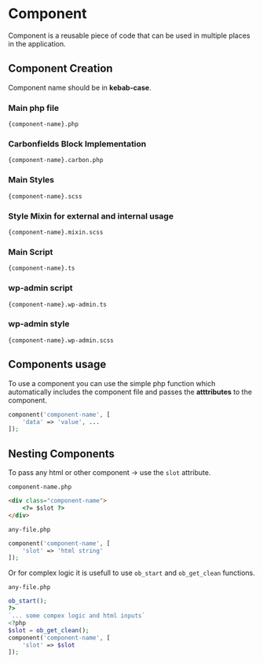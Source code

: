 # Component

Component is a reusable piece of code that can be used in multiple places in the application.

## Component Creation

Component name should be in **kebab-case**.

### Main php file

`{component-name}.php`

### Carbonfields Block Implementation

`{component-name}.carbon.php`

### Main Styles

`{component-name}.scss`

### Style Mixin for external and internal usage

`{component-name}.mixin.scss`

### Main Script

`{component-name}.ts`

### wp-admin script

`{component-name}.wp-admin.ts`

### wp-admin style

`{component-name}.wp-admin.scss`

## Components usage

To use a component you can use the simple php function which automatically includes the component file and passes the **atttributes** to the component.

```php
component('component-name', [
    'data' => 'value', ...
]);
```

## Nesting Components

To pass any html or other component -> use the `slot` attribute.

`component-name.php`

```html
<div class="component-name">
	<?= $slot ?>
</div>
```

`any-file.php`

```php
component('component-name', [
    'slot' => 'html string'
]);
```

Or for complex logic it is usefull to use `ob_start` and `ob_get_clean` functions.

`any-file.php`

```php
ob_start();
?>
`... some compex logic and html inputs`
<?php
$slot = ob_get_clean();
component('component-name', [
    'slot' => $slot
]);
```
